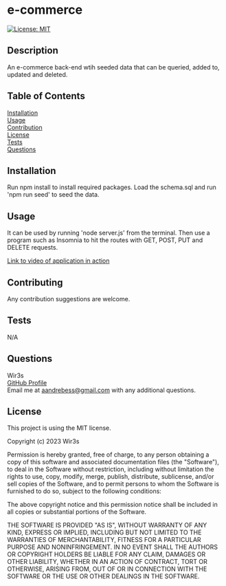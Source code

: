 # e-commerce
 [![License: MIT](https://img.shields.io/badge/License-MIT-yellow.svg)](https://opensource.org/licenses/MIT)

## Description
  An e-commerce back-end wtih seeded data that can be queried, added to, updated and deleted. 

## Table of Contents
  [Installation](#installation)  
  [Usage](#usage)  
  [Contribution](#contribution)  
  [License](#license)  
  [Tests](#tests)  
  [Questions](#questions)

## Installation
  Run npm install to install required packages. Load the schema.sql and run 'npm run seed' to seed the data.

## Usage
  It can be used by running 'node server.js' from the terminal. Then use a program such as Insomnia to hit the routes with GET, POST, PUT and DELETE requests.

  
  [Link to video of application in action](https://drive.google.com/file/d/1YydpWUmZ50oY372K77EpYDLVFC-qHE-l/view)

## Contributing
  Any contribution suggestions are welcome.

## Tests
 N/A

## Questions
  Wir3s  
  [GitHub Profile](https://github.com/Wir3s)  
  Email me at aandrebess@gmail.com with any additional questions.

## License
  This project is using the MIT license.
  
Copyright (c) 2023 Wir3s

Permission is hereby granted, free of charge, to any person obtaining a copy of this software and associated documentation files (the "Software"), to deal in the Software without restriction, including without limitation the rights to use, copy, modify, merge, publish, distribute, sublicense, and/or sell copies of the Software, and to permit persons to whom the Software is furnished to do so, subject to the following conditions:

The above copyright notice and this permission notice shall be included in all copies or substantial portions of the Software.

THE SOFTWARE IS PROVIDED "AS IS", WITHOUT WARRANTY OF ANY KIND, EXPRESS OR IMPLIED, INCLUDING BUT NOT LIMITED TO THE WARRANTIES OF MERCHANTABILITY, FITNESS FOR A PARTICULAR PURPOSE AND NONINFRINGEMENT. IN NO EVENT SHALL THE AUTHORS OR COPYRIGHT HOLDERS BE LIABLE FOR ANY CLAIM, DAMAGES OR OTHER LIABILITY, WHETHER IN AN ACTION OF CONTRACT, TORT OR OTHERWISE, ARISING FROM, OUT OF OR IN CONNECTION WITH THE SOFTWARE OR THE USE OR OTHER DEALINGS IN THE SOFTWARE.
